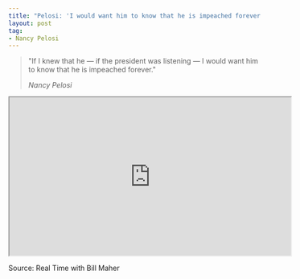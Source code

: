 ```yaml
---
title: "Pelosi: 'I would want him to know that he is impeached forever.'"
layout: post
tag:
- Nancy Pelosi
---
```


> "If I knew that he — if the president was listening — I would want him to know that he is impeached forever."
>
> <cite>Nancy Pelosi</cite>

<iframe width="560" height="315" src="https://www.youtube.com/embed/GPyA5EwLmE8" title="I would want him to know that he is impeached forever"></iframe>

Source: Real Time with Bill Maher
